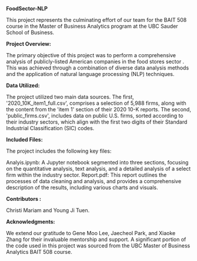 **FoodSector-NLP**

This project represents the culminating effort of our team for the BAIT 508 course in the Master of Business Analytics program at the UBC Sauder School of Business.

**Project Overview:**

The primary objective of this project was to perform a comprehensive analysis of publicly-listed American companies in the food stores sector . This was achieved through a combination of diverse data analysis methods and the application of natural language processing (NLP) techniques.

**Data Utilized:**

The project utilized two main data sources. The first, '2020_10K_item1_full.csv', comprises a selection of 5,988 firms, along with the content from the 'item 1' section of their 2020 10-K reports. The second, 'public_firms.csv', includes data on public U.S. firms, sorted according to their industry sectors, which align with the first two digits of their Standard Industrial Classification (SIC) codes.

**Included Files:**

The project includes the following key files:

Analyis.ipynb: A Jupyter notebook segmented into three sections, focusing on the quantitative analysis, text analysis, and a detailed analysis of a select firm within the industry sector.
Report.pdf: This report outlines the processes of data cleaning and analysis, and provides a comprehensive description of the results, including various charts and visuals.

**Contributors :**

Christi Mariam and Young Ji Tuen.

**Acknowledgments:**

We extend our gratitude to Gene Moo Lee, Jaecheol Park, and Xiaoke Zhang for their invaluable mentorship and support. A significant portion of the code used in this project was sourced from the UBC Master of Business Analytics BAIT 508 course.
